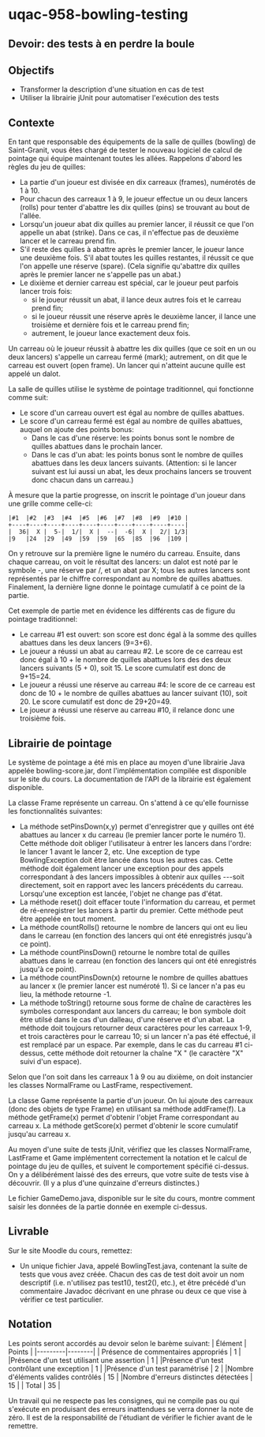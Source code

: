 # uqac-958-bowling-testing
## Devoir: des tests à en perdre la boule

## Objectifs
* Transformer la description d'une situation en cas de test
* Utiliser la librairie jUnit pour automatiser l'exécution des tests

## Contexte

En tant que responsable des équipements de la salle de quilles (bowling) de Saint-Granit, vous êtes chargé de tester le nouveau logiciel de calcul de pointage qui équipe maintenant toutes les allées.
Rappelons d'abord les règles du jeu de quilles:
* La partie d'un joueur est divisée en dix carreaux (frames), numérotés de 1 à 10.
* Pour chacun des carreaux 1 à 9, le joueur effectue un ou deux lancers (rolls) pour tenter d'abattre les dix quilles (pins) se trouvant au bout de l'allée.
* Lorsqu'un joueur abat dix quilles au premier lancer, il réussit ce que l'on appelle un abat (strike). Dans ce cas, il n'effectue pas de deuxième lancer et le carreau prend fin.
* S'il reste des quilles à abattre après le premier lancer, le joueur lance une deuxième fois. S'il abat toutes les quilles restantes, il réussit ce que l'on appelle une réserve (spare). (Cela signifie qu'abattre dix quilles après le premier lancer ne s'appelle pas un abat.)
* Le dixième et dernier carreau est spécial, car le joueur peut parfois lancer trois fois:
  - si le joueur réussit un abat, il lance deux autres fois et le carreau prend fin;
  - si le joueur réussit une réserve après le deuxième lancer, il lance une troisième et dernière fois et le carreau prend fin;
  - autrement, le joueur lance exactement deux fois.

Un carreau où le joueur réussit à abattre les dix quilles (que ce soit en un ou deux lancers) s'appelle un carreau fermé (mark); autrement, on dit que le carreau est ouvert (open frame). Un lancer qui n'atteint aucune quille est appelé un dalot.

La salle de quilles utilise le système de pointage traditionnel, qui fonctionne comme suit:

* Le score d'un carreau ouvert est égal au nombre de quilles abattues.
* Le score d'un carreau fermé est égal au nombre de quilles abattues, auquel on ajoute des points bonus:
  - Dans le cas d'une réserve: les points bonus sont le nombre de quilles abattues dans le prochain lancer.
  - Dans le cas d'un abat: les points bonus sont le nombre de quilles abattues dans les deux lancers suivants. (Attention: si le lancer suivant est lui aussi un abat, les deux prochains lancers se trouvent donc chacun dans un carreau.)

À mesure que la partie progresse, on inscrit le pointage d'un joueur dans une grille comme celle-ci:
```
|#1  |#2  |#3  |#4  |#5  |#6  |#7  |#8  |#9  |#10 |
+----+----+----+----+----+----+----+----+----+----|
|  36|  X |  5-|  1/|  X |  --|  -6|  X |  2/| 1/3|
|9   |24  |29  |49  |59  |59  |65  |85  |96  |109 |
```
On y retrouve sur la première ligne le numéro du carreau. Ensuite, dans chaque carreau, on voit le résultat des lancers: un dalot est noté par le symbole -, une réserve par /, et un abat par X; tous les autres lancers sont représentés par le chiffre correspondant au nombre de quilles abattues. Finalement, la dernière ligne donne le pointage cumulatif à ce point de la partie.

Cet exemple de partie met en évidence les différents cas de figure du pointage traditionnel:

* Le carreau #1 est ouvert: son score est donc égal à la somme des quilles abattues dans les deux lancers (9=3+6).
* Le joueur a réussi un abat au carreau #2. Le score de ce carreau est donc égal à 10 + le nombre de quilles abattues lors des des deux lancers suivants (5 + 0), soit 15. Le score cumulatif est donc de 9+15=24.
* Le joueur a réussi une réserve au carreau #4: le score de ce carreau est donc de 10 + le nombre de quilles abattues au lancer suivant (10), soit 20. Le score cumulatif est donc de 29+20=49.
* Le joueur a réussi une réserve au carreau #10, il relance donc une troisième fois.

## Librairie de pointage

Le système de pointage a été mis en place au moyen d'une librairie Java appelée bowling-score.jar, dont l'implémentation compilée est disponible sur le site du cours. La documentation de l'API de la librairie est également disponible.

La classe Frame représente un carreau. On s'attend à ce qu'elle fournisse les fonctionnalités suivantes:

* La méthode setPinsDown(x,y) permet d'enregistrer que y quilles ont été abattues au lancer x du carreau (le premier lancer porte le numéro 1). Cette méthode doit obliger l'utilisateur à entrer les lancers dans l'ordre: le lancer 1 avant le lancer 2, etc. Une exception de type BowlingException doit être lancée dans tous les autres cas. Cette méthode doit également lancer une exception pour des appels correspondant à des lancers impossibles à obtenir aux quilles ---soit directement, soit en rapport avec les lancers précédents du carreau. Lorsqu'une exception est lancée, l'objet ne change pas d'état.
* La méthode reset() doit effacer toute l'information du carreau, et permet de ré-enregistrer les lancers à partir du premier. Cette méthode peut être appelée en tout moment.
* La méthode countRolls() retourne le nombre de lancers qui ont eu lieu dans le carreau (en fonction des lancers qui ont été enregistrés jusqu'à ce point).
* La méthode countPinsDown() retourne le nombre total de quilles abattues dans le carreau (en fonction des lancers qui ont été enregistrés jusqu'à ce point).
* La méthode countPinsDown(x) retourne le nombre de quilles abattues au lancer x (le premier lancer est numéroté 1). Si ce lancer n'a pas eu lieu, la méthode retourne -1.
* La méthode toString() retourne sous forme de chaîne de caractères les symboles correspondant aux lancers du carreau; le bon symbole doit être utilsé dans le cas d'un dalleau, d'une réserve et d'un abat. La méthode doit toujours retourner deux caractères pour les carreaux 1-9, et trois caractères pour le carreau 10; si un lancer n'a pas été effectué, il est remplacé par un espace. Par exemple, dans le cas du carreau #1 ci-dessus, cette méthode doit retourner la chaîne "X " (le caractère "X" suivi d'un espace).

Selon que l'on soit dans les carreaux 1 à 9 ou au dixième, on doit instancier les classes NormalFrame ou LastFrame, respectivement.

La classe Game représente la partie d'un joueur. On lui ajoute des carreaux (donc des objets de type Frame) en utilisant sa méthode addFrame(f). La méthode getFrame(x) permet d'obtenir l'objet Frame correspondant au carreau x. La méthode getScore(x) permet d'obtenir le score cumulatif jusqu'au carreau x.

Au moyen d'une suite de tests jUnit, vérifiez que les classes NormalFrame, LastFrame et Game implémentent correctement la notation et le calcul de pointage du jeu de quilles, et suivent le comportement spécifié ci-dessus. On y a délibérément laissé des des erreurs, que votre suite de tests vise à découvrir. (Il y a plus d'une quinzaine d'erreurs distinctes.)

Le fichier GameDemo.java, disponible sur le site du cours, montre comment saisir les données de la partie donnée en exemple ci-dessus.

## Livrable

Sur le site Moodle du cours, remettez:
* Un unique fichier Java, appelé BowlingTest.java, contenant la suite de tests que vous avez créée. Chacun des cas de test doit avoir un nom descriptif (i.e. n'utilisez pas test1(), test2(), etc.), et être précédé d'un commentaire Javadoc décrivant en une phrase ou deux ce que vise à vérifier ce test particulier.

## Notation

Les points seront accordés au devoir selon le barème suivant:
| Élément |	Points |
|---------|--------|
| Présence de commentaires appropriés	| 1 |
|Présence d'un test utilisant une assertion	| 1 |
|Présence d'un test contrôlant une exception	| 1 |
|Présence d'un test paramétrisé	| 2 |
|Nombre d'éléments valides contrôlés	| 15 |
|Nombre d'erreurs distinctes détectées	| 15 |
| Total	| 35 |

Un travail qui ne respecte pas les consignes, qui ne compile pas ou qui s'exécute en produisant des erreurs inattendues se verra donner la note de zéro. Il est de la responsabilité de l'étudiant de vérifier le fichier avant de le remettre.

